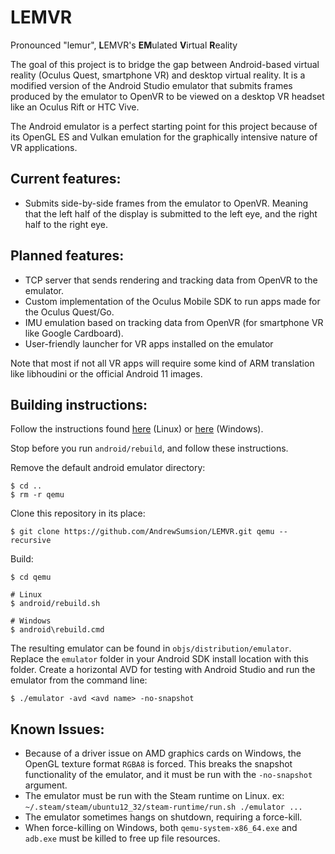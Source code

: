 # LEMVR
Pronounced "lemur", **L**EMVR's **EM**ulated **V**irtual **R**eality

The goal of this project is to bridge the gap between Android-based virtual reality (Oculus Quest, smartphone VR) and desktop virtual reality. It is a modified version of the Android Studio emulator that submits frames produced by the emulator to OpenVR to be viewed on a desktop VR headset like an Oculus Rift or HTC Vive.

The Android emulator is a perfect starting point for this project because of its OpenGL ES and Vulkan emulation for the graphically intensive nature of VR applications.

## Current features:
 - Submits side-by-side frames from the emulator to OpenVR. Meaning that the left half of the display is submitted to the left eye, and the right half to the right eye.

## Planned features:
 - TCP server that sends rendering and tracking data from OpenVR to the emulator.
 - Custom implementation of the Oculus Mobile SDK to run apps made for the Oculus Quest/Go.
 - IMU emulation based on tracking data from OpenVR (for smartphone VR like Google Cardboard).
 - User-friendly launcher for VR apps installed on the emulator

Note that most if not all VR apps will require some kind of ARM translation like libhoudini or the official Android 11 images.

## Building instructions:
Follow the instructions found [here](https://github.com/AndrewSumsion/LEMVR/blob/lemvr-master/android/docs/LINUX-DEV.md) (Linux) or [here](https://github.com/AndrewSumsion/LEMVR/blob/lemvr-master/android/docs/WINDOWS-DEV.md) (Windows).

Stop before you run `android/rebuild`, and follow these instructions.

Remove the default android emulator directory:
```
$ cd ..
$ rm -r qemu
```

Clone this repository in its place:
```
$ git clone https://github.com/AndrewSumsion/LEMVR.git qemu --recursive
```

Build:
```
$ cd qemu

# Linux
$ android/rebuild.sh

# Windows
$ android\rebuild.cmd
```

The resulting emulator can be found in `objs/distribution/emulator`. Replace the `emulator` folder in your Android SDK install location with this folder. Create a horizontal AVD for testing with Android Studio and run the emulator from the command line:
```
$ ./emulator -avd <avd name> -no-snapshot
```

## Known Issues:
 - Because of a driver issue on AMD graphics cards on Windows, the OpenGL texture format `RGBA8` is forced. This breaks the snapshot functionality of the emulator, and it must be run with the `-no-snapshot` argument.
 - The emulator must be run with the Steam runtime on Linux. ex: `~/.steam/steam/ubuntu12_32/steam-runtime/run.sh ./emulator ...`
 - The emulator sometimes hangs on shutdown, requiring a force-kill.
 - When force-killing on Windows, both `qemu-system-x86_64.exe` and `adb.exe` must be killed to free up file resources.